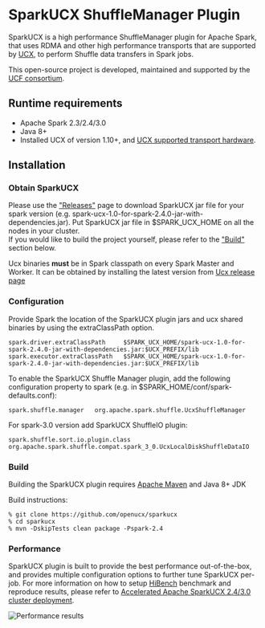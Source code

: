 # SparkUCX ShuffleManager Plugin
SparkUCX is a high performance ShuffleManager plugin for Apache Spark, that uses RDMA and other high performance transports
that are supported by [UCX](https://github.com/openucx/ucx#supported-transports), to perform Shuffle data transfers in Spark jobs.

This open-source project is developed, maintained and supported by the [UCF consortium](http://www.ucfconsortium.org/).

## Runtime requirements
* Apache Spark 2.3/2.4/3.0
* Java 8+
* Installed UCX of version 1.10+, and [UCX supported transport hardware](https://github.com/openucx/ucx#supported-transports).

## Installation

### Obtain SparkUCX
Please use the ["Releases"](https://github.com/openucx/sparkucx/releases) page to download SparkUCX jar file
for your spark version (e.g. spark-ucx-1.0-for-spark-2.4.0-jar-with-dependencies.jar).
Put SparkUCX jar file in $SPARK_UCX_HOME on all the nodes in your cluster.
<br>If you would like to build the project yourself, please refer to the ["Build"](https://github.com/openucx/sparkucx#build) section below.

Ucx binaries **must** be in Spark classpath on every Spark Master and Worker.
It can be obtained by installing the latest version from [Ucx release page](https://github.com/openucx/ucx/releases)

### Configuration

Provide Spark the location of the SparkUCX plugin jars and ucx shared binaries by using the extraClassPath option.

```
spark.driver.extraClassPath     $SPARK_UCX_HOME/spark-ucx-1.0-for-spark-2.4.0-jar-with-dependencies.jar:$UCX_PREFIX/lib
spark.executor.extraClassPath   $SPARK_UCX_HOME/spark-ucx-1.0-for-spark-2.4.0-jar-with-dependencies.jar:$UCX_PREFIX/lib
```
To enable the SparkUCX Shuffle Manager plugin, add the following configuration property
to spark (e.g. in $SPARK_HOME/conf/spark-defaults.conf):

```
spark.shuffle.manager   org.apache.spark.shuffle.UcxShuffleManager
```
For spark-3.0 version add SparkUCX ShuffleIO plugin:
```
spark.shuffle.sort.io.plugin.class org.apache.spark.shuffle.compat.spark_3_0.UcxLocalDiskShuffleDataIO
```

### Build

Building the SparkUCX plugin requires [Apache Maven](http://maven.apache.org/) and Java 8+ JDK

Build instructions:

```
% git clone https://github.com/openucx/sparkucx
% cd sparkucx
% mvn -DskipTests clean package -Pspark-2.4
```

### Performance

SparkUCX plugin is built to provide the best performance out-of-the-box, and provides multiple configuration options to further tune SparkUCX per-job. For more information on how to setup [HiBench](https://github.com/Intel-bigdata/HiBench) benchmark and reproduce results, please refer to [Accelerated Apache SparkUCX 2.4/3.0 cluster deployment](https://docs.mellanox.com/pages/releaseview.action?pageId=19819236).

![Performance results](https://docs.mellanox.com/download/attachments/19819236/image2020-1-23_15-39-14.png)

